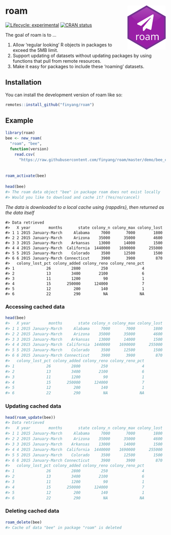 
<!-- README.md is generated from README.Rmd. Please edit that file -->

# roam <img src="man/figures/logo.svg" align="right" height="139" />

<!-- badges: start -->

[![Lifecycle:
experimental](https://img.shields.io/badge/lifecycle-experimental-orange.svg)](https://lifecycle.r-lib.org/articles/stages.html#experimental)
[![CRAN
status](https://www.r-pkg.org/badges/version/roam)](https://CRAN.R-project.org/package=roam)
<!-- badges: end -->

The goal of roam is to …

1.  Allow ‘regular looking’ R objects in packages to exceed the 5MB
    limit.
2.  Support updating of datasets without updating packages by using
    functions that pull from remote resources.
3.  Make it easy for packages to include these ‘roaming’ datasets.

## Installation

You can install the development version of roam like so:

``` r
remotes::install_github("finyang/roam")
```

## Example

``` r
library(roam)
bee <- new_roam(
  "roam", "bee", 
  function(version) 
    read.csv(
      "https://raw.githubusercontent.com/finyang/roam/master/demo/bee_colonies.csv"))


roam_activate(bee)

head(bee)
#> The roam data object "bee" in package roam does not exist locally
#> Would you like to download and cache it? (Yes/no/cancel) 
```

*The data is downloaded to a local cache using {rappdirs}, then returned
as the data itself*

    #> Data retrieved
    #>   X year        months       state colony_n colony_max colony_lost
    #> 1 1 2015 January-March     Alabama     7000       7000        1800
    #> 2 2 2015 January-March     Arizona    35000      35000        4600
    #> 3 3 2015 January-March    Arkansas    13000      14000        1500
    #> 4 4 2015 January-March  California  1440000    1690000      255000
    #> 5 5 2015 January-March    Colorado     3500      12500        1500
    #> 6 6 2015 January-March Connecticut     3900       3900         870
    #>   colony_lost_pct colony_added colony_reno colony_reno_pct
    #> 1              26         2800         250               4
    #> 2              13         3400        2100               6
    #> 3              11         1200          90               1
    #> 4              15       250000      124000               7
    #> 5              12          200         140               1
    #> 6              22          290          NA              NA

### Accessing cached data

``` r
head(bee)
#>   X year        months       state colony_n colony_max colony_lost
#> 1 1 2015 January-March     Alabama     7000       7000        1800
#> 2 2 2015 January-March     Arizona    35000      35000        4600
#> 3 3 2015 January-March    Arkansas    13000      14000        1500
#> 4 4 2015 January-March  California  1440000    1690000      255000
#> 5 5 2015 January-March    Colorado     3500      12500        1500
#> 6 6 2015 January-March Connecticut     3900       3900         870
#>   colony_lost_pct colony_added colony_reno colony_reno_pct
#> 1              26         2800         250               4
#> 2              13         3400        2100               6
#> 3              11         1200          90               1
#> 4              15       250000      124000               7
#> 5              12          200         140               1
#> 6              22          290          NA              NA
```

### Updating cached data

``` r
head(roam_update(bee))
#> Data retrieved
#>   X year        months       state colony_n colony_max colony_lost
#> 1 1 2015 January-March     Alabama     7000       7000        1800
#> 2 2 2015 January-March     Arizona    35000      35000        4600
#> 3 3 2015 January-March    Arkansas    13000      14000        1500
#> 4 4 2015 January-March  California  1440000    1690000      255000
#> 5 5 2015 January-March    Colorado     3500      12500        1500
#> 6 6 2015 January-March Connecticut     3900       3900         870
#>   colony_lost_pct colony_added colony_reno colony_reno_pct
#> 1              26         2800         250               4
#> 2              13         3400        2100               6
#> 3              11         1200          90               1
#> 4              15       250000      124000               7
#> 5              12          200         140               1
#> 6              22          290          NA              NA
```

### Deleting cached data

``` r
roam_delete(bee)
#> Cache of data "bee" in package "roam" is deleted
```
